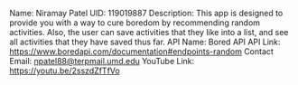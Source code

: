 Name: Niramay Patel
UID: 119019887
Description: This app is designed to provide you with a way to cure boredom by recommending random activities. Also, the user
can save activities that they like into a list, and see all activities that they have saved thus far.
API Name: Bored API
API Link: https://www.boredapi.com/documentation#endpoints-random
Contact Email: npatel88@terpmail.umd.edu
YouTube Link: https://youtu.be/2sszdZfTfVo